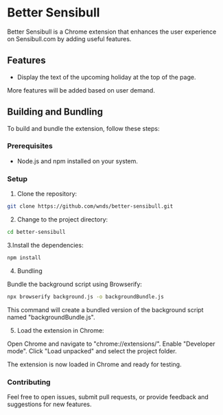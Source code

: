 # Better Sensibull

Better Sensibull is a Chrome extension that enhances the user experience on Sensibull.com by adding useful features.

## Features

- Display the text of the upcoming holiday at the top of the page.

More features will be added based on user demand.

## Building and Bundling

To build and bundle the extension, follow these steps:

### Prerequisites

- Node.js and npm installed on your system.

### Setup

1. Clone the repository:

```bash
git clone https://github.com/wnds/better-sensibull.git
```

2. Change to the project directory:
```bash
cd better-sensibull
```

3.Install the dependencies:
```bash
npm install
```

4. Bundling

Bundle the background script using Browserify:
```bash
npx browserify background.js -o backgroundBundle.js
```

This command will create a bundled version of the background script named "backgroundBundle.js".

5. Load the extension in Chrome:

Open Chrome and navigate to "chrome://extensions/".
Enable "Developer mode".
Click "Load unpacked" and select the project folder.

The extension is now loaded in Chrome and ready for testing.

### Contributing

Feel free to open issues, submit pull requests, or provide feedback and suggestions for new features.
